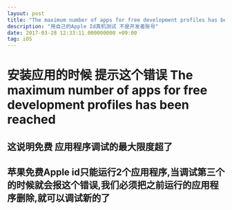 ```yaml
---
layout: post
title: "The maximum number of apps for free development profiles has been reached"
description: "用自己的Apple Id真机测试 不是开发者账号"
date: 2017-03-28 12:33:11.000000000 +09:00
tag: iOS
---
```




# 安装应用的时候 提示这个错误 The maximum number of apps for free development profiles has been reached

## 这说明免费 应用程序调试的最大限度超了

## 苹果免费Apple id只能运行2个应用程序,当调试第三个的时候就会报这个错误,我们必须把之前运行的应用程序删除,就可以调试新的了

